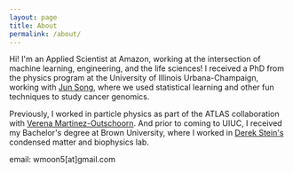 ```yaml
---
layout: page
title: About
permalink: /about/
---
```


Hi! I'm an Applied Scientist at Amazon, working at the intersection of machine learning, engineering, and the life sciences! I received a PhD from the physics program at the University of Illinois Urbana-Champaign, working with [Jun Song](http://song.igb.illinois.edu), where we used statistical learning and other fun techniques to study cancer genomics.

Previously, I worked in particle physics as part of the ATLAS collaboration with [Verena Martinez-Outschoorn](http://research.physics.illinois.edu/martinez/). And prior to coming to UIUC, I received my Bachelor's degree at Brown University, where I worked in [Derek Stein's](https://vivo.brown.edu/display/ds1) condensed matter and biophysics lab.

email: wmoon5[at]gmail.com
